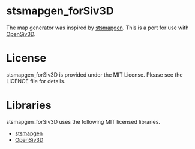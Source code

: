 # stsmapgen_forSiv3D

The map generator was inspired by [stsmapgen](https://github.com/yurkth/stsmapgen).
This is a port for use with [OpenSiv3D](https://github.com/Siv3D/OpenSiv3D).

# License

stsmapgen_forSiv3D is provided under the MIT License. Please see the LICENCE file for details.

# Libraries

stsmapgen_forSiv3D uses the following MIT licensed libraries.
- [stsmapgen](https://github.com/yurkth/stsmapgen)
- [OpenSiv3D](https://github.com/Siv3D/OpenSiv3D)